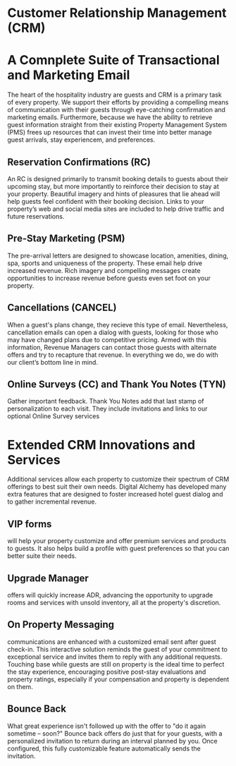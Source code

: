 Customer Relationship Management (CRM)
==================================================

# A Comnplete Suite of Transactional and Marketing Email

The heart of the hospitality industry are guests and CRM is a primary task of every property.  We support their efforts by providing a compelling means of communication with their guests through eye-catching confirmation and marketing emails.  Furthermore, because we have the ability  to retrieve guest information straight from their existing Property Management System (PMS) frees up resources that can invest their time into better manage guest arrivals, stay experiencem, and preferences.

## Reservation Confirmations (RC)
An RC is designed primarily to transmit booking details to guests about their upcoming stay, but more importantly to reinforce their decision to stay at your property. Beautiful imagery and hints of pleasures that lie ahead will help guests feel confident with their booking decision. Links to your property’s web and social media sites are included to help drive traffic and future reservations.

## Pre-Stay Marketing (PSM)
The pre-arrival letters are designed to showcase location, amenities, dining, spa, sports and uniqueness of the property.  These email help drive increased revenue. Rich imagery and compelling messages create opportunities to increase revenue before guests even set foot on your property.

## Cancellations (CANCEL)
When a guest's plans change, they recieve this type of email.  Nevertheless, cancellation emails can open a dialog with guests, looking for those who may have changed plans due to competitive pricing. Armed with this information, Revenue Managers can contact those guests with alternate offers and try to recapture that revenue. In everything we do, we do with our client’s bottom line in mind.

## Online Surveys (CC) and Thank You Notes (TYN)
Gather important feedback. Thank You Notes add that last stamp of personalization to each visit. They include invitations and links to our optional Online Survey services


# Extended CRM Innovations and Services

Additional services allow each property to customize their spectrum of CRM offerings to best suit their own needs. Digital Alchemy has developed many extra features that are designed to foster increased hotel guest dialog and to gather incremental revenue.

## VIP forms
will help your property customize and offer premium services and products to guests. It also helps build a profile with guest preferences so that you can better suite their needs.

## Upgrade Manager
offers will quickly increase ADR, advancing the opportunity to upgrade rooms and services with unsold inventory, all at the property's discretion.

## On Property Messaging
communications are enhanced with a customized email sent after guest check-in. This interactive solution reminds the guest of your commitment to exceptional service and invites them to reply with any additional requests. Touching base while guests are still on property is the ideal time to perfect the stay experience, encouraging positive post-stay evaluations and property ratings, especially if your compensation and property is dependent on them.

## Bounce Back
What great experience isn't followed up with the offer to "do it again sometime – soon?" Bounce back offers do just that for your guests, with a personalized invitation to return during an interval planned by you. Once configured, this fully customizable feature automatically sends the invitation.
